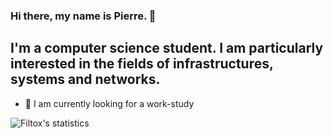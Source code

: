 ### Hi there, my name is Pierre. 👋

## I'm a computer science student. I am particularly interested in the fields of infrastructures, systems and networks.

- 🔭 I am currently looking for a work-study

![Filtox's statistics](https://github-readme-stats.vercel.app/api?username=Filtox&show_icons=true&theme=dark)

<!--
**Filtox/Filtox** is a ✨ _special_ ✨ repository because its `README.md` (this file) appears on your GitHub profile.

Here are some ideas to get you started:

- 🔭 I’m currently working on ...
- 🌱 I’m currently learning ...
- 👯 I’m looking to collaborate on ...
- 🤔 I’m looking for help with ...
- 💬 Ask me about ...
- 📫 How to reach me: ...
- 😄 Pronouns: ...
- ⚡ Fun fact: ...
-->
